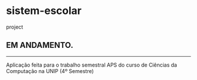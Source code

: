 # sistem-escolar
project


## EM ANDAMENTO.

<hr>

Aplicação feita para o trabalho semestral APS do curso de Ciências da Computação na UNIP (4º Semestre)
